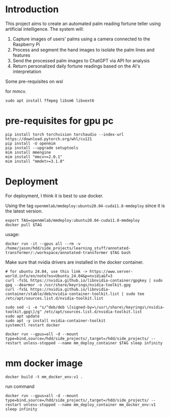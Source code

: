 # Introduction

This project aims to create an automated palm reading fortune teller using artificial intelligence. The system will:

1. Capture images of users' palms using a camera connected to the Raspberry Pi
2. Process and segment the hand images to isolate the palm lines and features
3. Send the processed palm images to ChatGPT via API for analysis
4. Return personalized daily fortune readings based on the AI's interpretation



Some pre-requisites on wsl

for mmcv. 
```
sudo apt install ffmpeg libsm6 libxext6
```


# pre-requisites for gpu pc
```
pip install torch torchvision torchaudio --index-url https://download.pytorch.org/whl/cu121
pip install -U openmim
pip install --upgrade setuptools
mim install mmengine
mim install "mmcv>=2.0.1"
mim install "mmdet>=3.1.0"
```


# Deployment 
For deployment, I think it is best to use docker. 

Using the tag `openmmlab/mmdeploy:ubuntu20.04-cuda11.8-mmdeploy` since it is the latest version. 
```
export TAG=openmmlab/mmdeploy:ubuntu20.04-cuda11.8-mmdeploy
docker pull $TAG
```

usage:
```
docker run -it --gpus all --rm -v /home/jason/hdd/side_projects/learning_stuff/annotated-transformer/:/workspace/annotated-transformer $TAG bash
```

Make sure that nvidia drivers are installed in the docker container. 
```
# for ubuntu 24.04, use this link -> https://www.server-world.info/en/note?os=Ubuntu_24.04&p=nvidia&f=3
curl -fsSL https://nvidia.github.io/libnvidia-container/gpgkey | sudo gpg --dearmor -o /usr/share/keyrings/nvidia-toolkit.gpg
curl -fsSL https://nvidia.github.io/libnvidia-container/stable/deb/nvidia-container-toolkit.list | sudo tee /etc/apt/sources.list.d/nvidia-toolkit.list

sudo sed -i -e "s/^deb/deb \[signed-by=\/usr\/share\/keyrings\/nvidia-toolkit.gpg\]/g" /etc/apt/sources.list.d/nvidia-toolkit.list
sudo apt update
sudo apt -y install nvidia-container-toolkit
systemctl restart docker
```


```
docker run --gpus=all -d --mount type=bind,source=/hdd/side_projects/,target=/hdd/side_projects/ --restart unless-stopped --name mm_deploy_container $TAG sleep infinity
```


# mm docker image

```
docker build -t mm_docker_env:v1 .
```
run command
```
docker run --gpus=all -d --mount type=bind,source=/hdd/side_projects/,target=/hdd/side_projects/ --restart unless-stopped --name mm_deploy_container mm_docker_env:v1 sleep infinity
```

